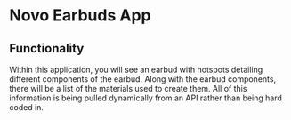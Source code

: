 # Novo Earbuds App

## Functionality
Within this application, you will see an earbud with hotspots detailing different components of the earbud. Along with the earbud components, there will be a list of the materials used to create them. All of this information is being pulled dynamically from an API rather than being hard coded in.
 
